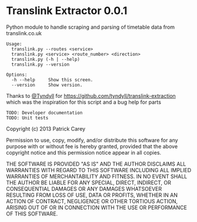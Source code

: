 Translink Extractor 0.0.1
=========================

Python module to handle scraping and parsing of timetable data from translink.co.uk

    Usage:
      translink.py --routes <service>
      translink.py <service> <route_number> <direction>
      translink.py (-h | --help)
      translink.py --version

    Options:
      -h --help     Show this screen.
      --version     Show version.

Thanks to [@Tyndyll](https://twitter.com/tyndyll) for https://github.com/tyndyll/translink-extraction which
was the inspiration for this script and a bug help for parts

    TODO: Developer documentation
    TODO: Unit tests

Copyright (c) 2013 Patrick Carey

Permission to use, copy, modify, and/or distribute this software for any
purpose with or without fee is hereby granted, provided that the above
copyright notice and this permission notice appear in all copies.

THE SOFTWARE IS PROVIDED "AS IS" AND THE AUTHOR DISCLAIMS ALL WARRANTIES WITH
REGARD TO THIS SOFTWARE INCLUDING ALL IMPLIED WARRANTIES OF MERCHANTABILITY
AND FITNESS. IN NO EVENT SHALL THE AUTHOR BE LIABLE FOR ANY SPECIAL, DIRECT,
INDIRECT, OR CONSEQUENTIAL DAMAGES OR ANY DAMAGES WHATSOEVER RESULTING FROM
LOSS OF USE, DATA OR PROFITS, WHETHER IN AN ACTION OF CONTRACT, NEGLIGENCE OR
OTHER TORTIOUS ACTION, ARISING OUT OF OR IN CONNECTION WITH THE USE OR
PERFORMANCE OF THIS SOFTWARE.
